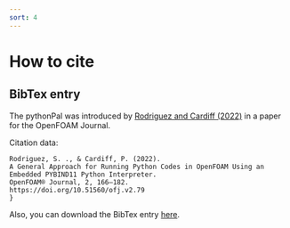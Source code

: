 ```yaml
---
sort: 4
---
```


# How to cite

<!-- {% include list.liquid all=true %} -->

## BibTex entry

The pythonPal was introduced by [Rodriguez and Cardiff (2022)](https://journal.openfoam.com/index.php/ofj/article/view/79) in a paper for the OpenFOAM Journal. 

Citation data:  

```
Rodriguez, S. ., & Cardiff, P. (2022). 
A General Approach for Running Python Codes in OpenFOAM Using an Embedded PYBIND11 Python Interpreter. 
OpenFOAM® Journal, 2, 166–182. 
https://doi.org/10.51560/ofj.v2.79
}
```
Also, you can download the BibTex entry [here](Rodriguez_Cardiff_pybind11Foam.bib).
